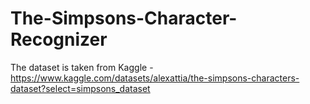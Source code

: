 # The-Simpsons-Character-Recognizer
The dataset is taken from Kaggle - https://www.kaggle.com/datasets/alexattia/the-simpsons-characters-dataset?select=simpsons_dataset
